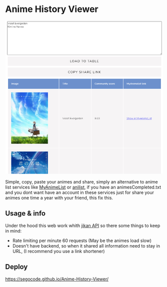 # Anime History Viewer
<img src="https://github.com/SegoCode/Anime-History-Viewer/blob/main/media/demo.png">

Simple, copy, paste your animes and share, simply an alternative to anime list services like [MyAnimeList](https://myanimelist.net/) or [anilist](https://anilist.co/), if you have an animesCompleted.txt and you dont want have an account in these services just for share your animes one time a year with your friend, this fix this.

## Usage & info
Under the hood this web work whith [jikan API](https://jikan.moe/) so there some things to keep in mind: 

- Rate limiting per minute 60 requests (May be the animes load slow)
- Doesn't have backend, so when it shared all information need to stay in URL, (I recommend you use a link shortener)

## Deploy 

https://segocode.github.io/Anime-History-Viewer/
